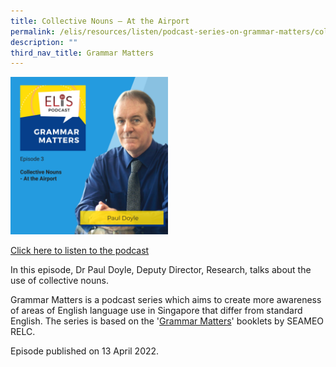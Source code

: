 ```yaml
---
title: Collective Nouns – At the Airport
permalink: /elis/resources/listen/podcast-series-on-grammar-matters/collective-nouns-at-the-airport/
description: ""
third_nav_title: Grammar Matters
---
```

<img src="/images/7-september_tla-and-swi-ci-thumbnails-w-title-only-6.png" 
     style="width:50%">
	
<a href="https://open.spotify.com/episode/0mS62QirCTbpR6gEMcxwN7">Click here to listen to the podcast</a>

In this episode, Dr Paul Doyle, Deputy Director, Research, talks about the use of collective nouns. 

Grammar Matters is a podcast series which aims to create more awareness of areas of English language use in Singapore that differ from standard English. The series is based on the '[Grammar Matters](https://www.relc.org.sg/facilities/resources/publications)' booklets by SEAMEO RELC.

Episode published on 13 April 2022.
		 